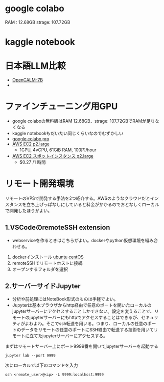# google colabo
RAM   : 12.68GB
strage: 107.72GB
# kaggle notebook


# 日本語LLM比較
- [OpenCALM-7B](https://huggingface.co/cyberagent/open-calm-7b)
- [](https://huggingface.co/rinna/japanese-gpt-neox-3.6b-instruction-ppo)


# ファインチューニング用GPU
- google colaboの無料版はRAM 12.68GB、strage: 107.72GBでRAMが足りなくなる
- kaggle notebookもだいたい同じくらいなのでむずかしい
- [google colabo pro](https://colab.research.google.com/signup/pricing?hl=ja)
- [AWS EC2 p2.large](https://aws.amazon.com/jp/ec2/instance-types/p2/)
    - 1GPU, 4vCPU, 61GiB RAM, 100円/hour
- [AWS EC2 スポットインスタンス p2.large](https://aws.amazon.com/jp/ec2/spot/pricing/)
    - $0.27 /1 時間


# リモート開発環境
リモートのVPSで開発する手法を2つ紹介する。AWSのようなクラウドだとインスタンスを立ち上げっぱなしにしていると料金がかかるのでおとなしくローカルで開発したほうがよい。
## 1.VSCodeのremoteSSH extension
- webserviceを作るときはこちらがよい。dockerやpython仮想環境を組み合わせる。
1. dockerインストール
[ubuntu](https://docs.docker.com/engine/install/ubuntu/)
[centOS](https://docs.docker.com/engine/install/centos/)
2. remoteSSHでリモートホストに接続
3. オープンするフォルダを選択


## 2.サーバーサイドJupyter
- 分析や前処理にはNoteBook形式のものは手軽でよい。
- Jupyterは基本ブラウザからhttp経由で任意のポートを開いたローカルのjupyterサーバーにアクセスすることしかできない。設定を変えることで、リモートのjupyterサーバーにもhttpでアクセスすることはできるが、セキュリティがよわよわ。そこでssh転送を用いる。つまり、ローカルの任意のポートのデータをリモートの任意のポートにSSH経由で転送する技術を用いてリモートに立てたjupyterサーバーにアクセスする。

まずはリモートサーバー上にポート9999番を開いてjupyterサーバーを起動する
```bash(remote)
jupyter lab --port 9999
```

次にローカルで以下のコマンドを入力
```bash(local)
ssh <remote_user>@<ip> -L 9999:localhost:9999
```
